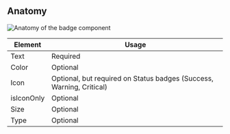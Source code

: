 ## Anatomy

![Anatomy of the badge component](/assets/components/badge/badge-anatomy.png)

| Element          | Usage                                                                |
|------------------|----------------------------------------------------------------------|
| Text             | Required                                                             |
| Color            | Optional                                                             |
| Icon             | Optional, but required on Status badges (Success, Warning, Critical) |
| isIconOnly       | Optional                                                             |
| Size             | Optional                                                             |
| Type             | Optional                                                             |
